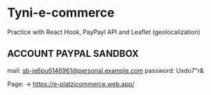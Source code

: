 # Tyni-e-commerce
Practice with React Hook, PayPayl API and Leaflet (geolocalization)

## ACCOUNT PAYPAL SANDBOX 

mail: sb-je6pu6146961@personal.example.com
password: Uxdo7"r&

Page: -> https://e-platzicommerce.web.app/
